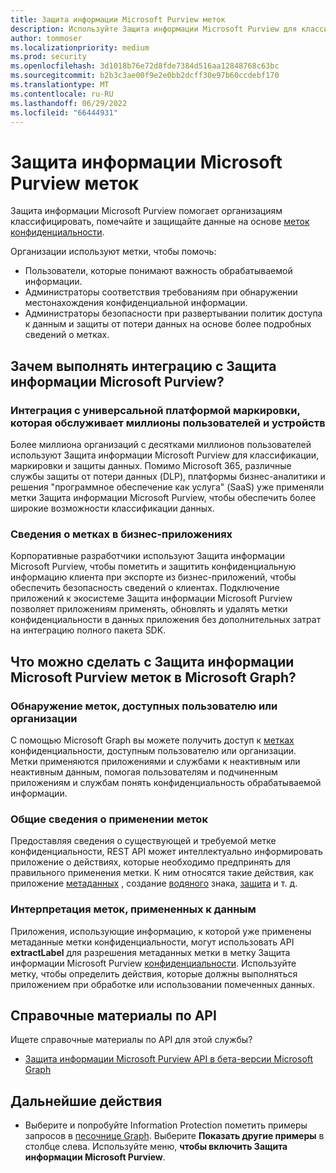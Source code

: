 ```yaml
---
title: Защита информации Microsoft Purview меток
description: Используйте Защита информации Microsoft Purview для классификации, маркировки и защиты данных на основе меток конфиденциальности. Узнайте, как использовать API меток в Microsoft Graph.
author: tommoser
ms.localizationpriority: medium
ms.prod: security
ms.openlocfilehash: 3d1018b76e72d8fde7384d516aa12848768c63bc
ms.sourcegitcommit: b2b3c3ae00f9e2e0bb2dcff30e97b60ccdebf170
ms.translationtype: MT
ms.contentlocale: ru-RU
ms.lasthandoff: 06/29/2022
ms.locfileid: "66444931"
---
```

# <a name="microsoft-purview-information-protection-labeling-overview"></a>Защита информации Microsoft Purview меток

Защита информации Microsoft Purview помогает организациям классифицировать, помечайте и защищайте данные на основе [меток конфиденциальности](/Office365/SecurityCompliance/sensitivity-labels).

Организации используют метки, чтобы помочь:

* Пользователи, которые понимают важность обрабатываемой информации.
* Администраторы соответствия требованиям при обнаружении местонахождения конфиденциальной информации.
* Администраторы безопасности при развертывании политик доступа к данным и защиты от потери данных на основе более подробных сведений о метках.

## <a name="why-integrate-with-microsoft-purview-information-protection"></a>Зачем выполнять интеграцию с Защита информации Microsoft Purview?

### <a name="integrate-with-the-ubiquitous-labeling-platform-servicing-millions-of-users-and-devices"></a>Интеграция с универсальной платформой маркировки, которая обслуживает миллионы пользователей и устройств

Более миллиона организаций с десятками миллионов пользователей используют Защита информации Microsoft Purview для классификации, маркировки и защиты данных.  Помимо Microsoft 365, различные службы защиты от потери данных (DLP), платформы бизнес-аналитики и решения "программное обеспечение как услуга" (SaaS) уже применяли метки Защита информации Microsoft Purview, чтобы обеспечить более широкие возможности классификации данных.[](https://www.microsoft.com/security/technology/information-protection) 

### <a name="label-information-in-line-of-business-applications"></a>Сведения о метках в бизнес-приложениях

Корпоративные разработчики используют Защита информации Microsoft Purview, чтобы пометить и защитить конфиденциальную информацию клиента при экспорте из бизнес-приложений, чтобы обеспечить безопасность сведений о клиентах. Подключение приложений к экосистеме Защита информации Microsoft Purview позволяет приложениям применять, обновлять и удалять метки конфиденциальности в данных приложения без дополнительных затрат на интеграцию полного пакета SDK.[](/Office365/SecurityCompliance/sensitivity-labels)

## <a name="what-can-i-do-with-microsoft-purview-information-protection-label-apis-in-microsoft-graph"></a>Что можно сделать с Защита информации Microsoft Purview меток в Microsoft Graph? 

### <a name="discover-labels-available-to-a-user-or-organization"></a>Обнаружение меток, доступных пользователю или организации

С помощью Microsoft Graph вы можете получить доступ к [метках](/graph/api/resources/informationprotectionlabel) конфиденциальности, доступным пользователю или организации. Метки применяются приложениями и службами к неактивным или неактивным данным, помогая пользователям и подчиненным приложениям и службам понять конфиденциальность обрабатываемой информации.

### <a name="understand-how-to-apply-labels"></a>Общие сведения о применении меток

Предоставляя сведения о существующей и требуемой метке конфиденциальности, REST API может интеллектуально информировать приложение о действиях, [](/graph/api/resources/informationprotectionaction) которые необходимо предпринять для правильного применения метки. К ним относятся такие действия, как приложение [метаданных](/graph/api/resources/metadataaction) , создание [водяного](/graph/api/resources/addwatermarkaction) знака, [защита](/graph/api/resources/protectbytemplateaction) и т. д.

### <a name="interpret-labels-applied-to-data"></a>Интерпретация меток, примененных к данным

Приложения, использующие информацию, к [](/graph/api/resources/metadataaction) которой уже применены метаданные метки конфиденциальности, могут использовать API **extractLabel** для разрешения метаданных метки в метку Защита информации Microsoft Purview [конфиденциальности](/graph/api/resources/informationprotectionlabel). Используйте метку, чтобы определить действия, которые должны выполняться приложением при обработке или использовании помеченных данных. 

## <a name="api-reference"></a>Справочные материалы по API

Ищете справочные материалы по API для этой службы?

- [Защита информации Microsoft Purview API в бета-версии Microsoft Graph](/graph/api/resources/informationprotectionlabel)

## <a name="next-steps"></a>Дальнейшие действия

- Выберите и попробуйте Information Protection пометить примеры запросов в [песочнице Graph](https://developer.microsoft.com/graph/graph-explorer). Выберите **Показать другие примеры** в столбце слева. Используйте меню, **чтобы включить Защита информации Microsoft Purview**.
